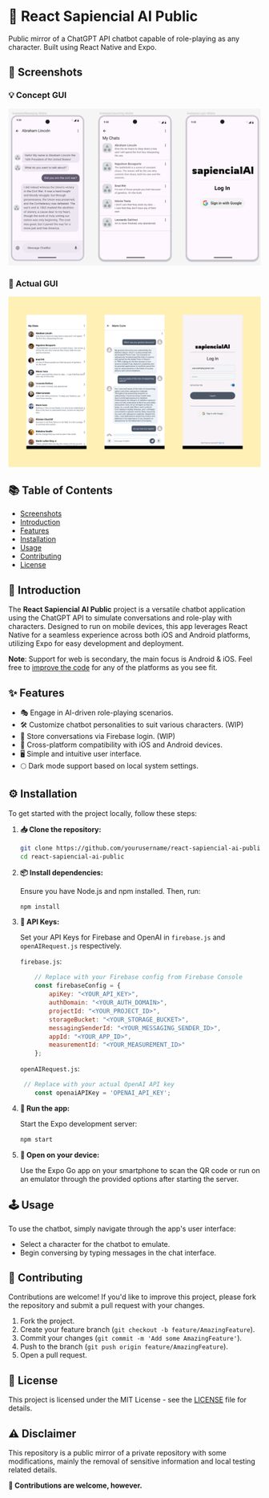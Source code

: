 # 📣 React Sapiencial AI Public

Public mirror of a ChatGPT API chatbot capable of role-playing as any character. Built using React Native and Expo.

## 📸 Screenshots

### 💡 Concept GUI
![Concept GUI](img/concept.png)

### 📱 Actual GUI
![Actual GUI](img/current.png)

## 📚 Table of Contents

- [Screenshots](#screenshots)
- [Introduction](#introduction)
- [Features](#features)
- [Installation](#installation)
- [Usage](#usage)
- [Contributing](#contributing)
- [License](#license)

## 🌟 Introduction

The **React Sapiencial AI Public** project is a versatile chatbot application using the ChatGPT API to simulate conversations and role-play with characters. Designed to run on mobile devices, this app leverages React Native for a seamless experience across both iOS and Android platforms, utilizing Expo for easy development and deployment.

**Note**: Support for web is secondary, the main focus is Android & iOS. Feel free to [improve the code](#contributing) for any of the platforms as you see fit.

## ✨ Features

- 🎭 Engage in AI-driven role-playing scenarios.
- 🛠 Customize chatbot personalities to suit various characters. (WIP)
- 💾 Store conversations via Firebase login. (WIP)
- 📱 Cross-platform compatibility with iOS and Android devices.
- 🖥 Simple and intuitive user interface.
- 🌕 Dark mode support based on local system settings.

## ⚙️ Installation

To get started with the project locally, follow these steps:

1. **📥 Clone the repository:**

   ```bash
   git clone https://github.com/yourusername/react-sapiencial-ai-public.git
   cd react-sapiencial-ai-public
   ```

2. **📦 Install dependencies:**

   Ensure you have Node.js and npm installed. Then, run:

   ```bash
   npm install
   ```

3. **🔑 API Keys:**

    Set your API Keys for Firebase and OpenAI in `firebase.js` and `openAIRequest.js` respectively.

    `firebase.js`:
    ```js
        // Replace with your Firebase config from Firebase Console
        const firebaseConfig = {
            apiKey: "<YOUR_API_KEY>",
            authDomain: "<YOUR_AUTH_DOMAIN>",
            projectId: "<YOUR_PROJECT_ID>",
            storageBucket: "<YOUR_STORAGE_BUCKET>",
            messagingSenderId: "<YOUR_MESSAGING_SENDER_ID>",
            appId: "<YOUR_APP_ID>",
            measurementId: "<YOUR_MEASUREMENT_ID>"
        };
    ```

    `openAIRequest.js`:
    ```js
     // Replace with your actual OpenAI API key
        const openaiAPIKey = 'OPENAI_API_KEY';
    ```

4. **🚀 Run the app:**

   Start the Expo development server:

   ```bash
   npm start
   ```

5. **📲 Open on your device:**

   Use the Expo Go app on your smartphone to scan the QR code or run on an emulator through the provided options after starting the server.

## 🕹 Usage

To use the chatbot, simply navigate through the app's user interface:
- Select a character for the chatbot to emulate.
- Begin conversing by typing messages in the chat interface.

## 🤝 Contributing

Contributions are welcome! If you'd like to improve this project, please fork the repository and submit a pull request with your changes.

1. Fork the project.
2. Create your feature branch (`git checkout -b feature/AmazingFeature`).
3. Commit your changes (`git commit -m 'Add some AmazingFeature'`).
4. Push to the branch (`git push origin feature/AmazingFeature`).
5. Open a pull request.

## 📜 License

This project is licensed under the MIT License - see the [LICENSE](LICENSE) file for details.

## ⚠️ Disclaimer

This repository is a public mirror of a private repository with some modifications, mainly the removal of sensitive information and local testing related details.

**🤝 Contributions are welcome, however.**
